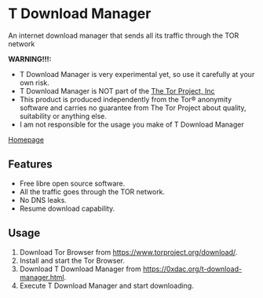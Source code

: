 # T Download Manager
An internet download manager that sends all its traffic through the TOR network

**WARNING!!!:** 
* T Download Manager is very experimental yet, so use it carefully at your own risk.
* T Download Manager is NOT part of the [The Tor Project, Inc](https://www.torproject.org/)
* This product is produced independently from the Tor® anonymity software and carries no guarantee from The Tor Project about quality, suitability or anything else.
* I am not responsible for the usage you make of T Download Manager

[Homepage](https://0xdac.org/t-download-manager.html)

## Features
* Free libre open source software.
* All the traffic goes through the TOR network.
* No DNS leaks.
* Resume download capability.

## Usage
1. Download Tor Browser from https://www.torproject.org/download/.
2. Install and start the Tor Browser.
3. Download T Download Manager from https://0xdac.org/t-download-manager.html.
4. Execute T Download Manager and start downloading.
